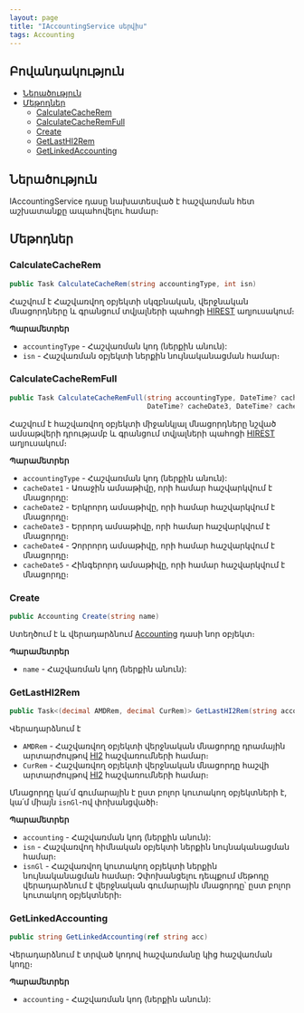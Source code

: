 ```yaml
---
layout: page
title: "IAccountingService սերվիս" 
tags: Accounting
---
```


## Բովանդակություն

- [Ներածություն](#ներածություն)
- [Մեթոդներ](#մեթոդներ)
  - [CalculateCacheRem](#calculatecacherem)
  - [CalculateCacheRemFull](#calculatecacheremfull)
  - [Create](#create)
  - [GetLastHI2Rem](#getlasthi2rem)
  - [GetLinkedAccounting](#getlinkedaccounting)

## Ներածություն

IAccountingService դասը նախատեսված է հաշվառման հետ աշխատանքը ապահովելու համար։

## Մեթոդներ

### CalculateCacheRem

```c#
public Task CalculateCacheRem(string accountingType, int isn)
```

Հաշվում է Հաշվառվող օբյեկտի սկզբնական, վերջնական մնացորդները և գրանցում տվյալների պահոցի [HIREST](https://armsoft.github.io/as4x-docs/HTM/ProgrGuide/Database/Hirest.html) աղյուսակում։

**Պարամետրեր**

* `accountingType` - Հաշվառման կոդ (ներքին անուն):
* `isn` - Հաշվառման օբյեկտի ներքին նույնականացման համար։

### CalculateCacheRemFull

```c#
public Task CalculateCacheRemFull(string accountingType, DateTime? cacheDate1, DateTime? cacheDate2, 
                                  DateTime? cacheDate3, DateTime? cacheDate4, DateTime? cacheDate5)
```

Հաշվում է հաշվառվող օբյեկտի միջանկյալ մնացորդները նշված ամսաթվերի դրությամբ և գրանցում տվյալների պահոցի [HIREST](https://armsoft.github.io/as4x-docs/HTM/ProgrGuide/Database/Hirest.html) աղյուսակում։

**Պարամետրեր**

* `accountingType` - Հաշվառման կոդ (ներքին անուն):
* `cacheDate1` - Առաջին ամսաթիվը, որի համար հաշվարկվում է մնացորդը:
* `cacheDate2` - Երկրորդ ամսաթիվը, որի համար հաշվարկվում է մնացորդը։
* `cacheDate3` - Երրորդ ամսաթիվը, որի համար հաշվարկվում է մնացորդը։
* `cacheDate4` - Չորրորդ ամսաթիվը, որի համար հաշվարկվում է մնացորդը։
* `cacheDate5` - Հինգերորդ ամսաթիվը, որի համար հաշվարկվում է մնացորդը։

### Create 

```c#
public Accounting Create(string name)
```

Ստեղծում է և վերադարձնում [Accounting](../definitions/accounting.md) դասի նոր օբյեկտ։

**Պարամետրեր**

* `name` - Հաշվառման կոդ (ներքին անուն):

### GetLastHI2Rem

```c#
public Task<(decimal AMDRem, decimal CurRem)> GetLastHI2Rem(string accounting, int isn, int isnGl = -1)
```

Վերադարձնում է 
* `AMDRem` - Հաշվառվող օբյեկտի վերջնական մնացորդը դրամային արտարժույթով [HI2](https://armsoft.github.io/as4x-docs/HTM/ProgrGuide/Database/Hi2.html) հաշվառումների համար։
* `CurRem` - Հաշվառվող օբյեկտի վերջնական մնացորդը հաշվի արտարժույթով [HI2](https://armsoft.github.io/as4x-docs/HTM/ProgrGuide/Database/Hi2.html) հաշվառումների համար։

Մնացորդը կա՛մ գումարային է ըստ բոլոր կուտակող օբյեկտների է, կա՛մ միայն `isnGl`-ով փոխանցվածի։

**Պարամետրեր**

* `accounting` - Հաշվառման կոդ (ներքին անուն):
* `isn` - Հաշվառվող հիմնական օբյեկտի ներքին նույնականացման համար։
* `isnGl` - Հաշվառվող կուտակող օբյեկտի ներքին նույնականացման համար։ Չփոխանցելու դեպքում մեթոդը վերադարձնում է վերջնական գումարային մնացորդը՝ ըստ բոլոր կուտակող օբյեկտների։

### GetLinkedAccounting

```c#
public string GetLinkedAccounting(ref string acc)
```

Վերադարձնում է տրված կոդով հաշվառմանը կից հաշվառման կոդը։

**Պարամետրեր**

* `accounting` - Հաշվառման կոդ (ներքին անուն):
